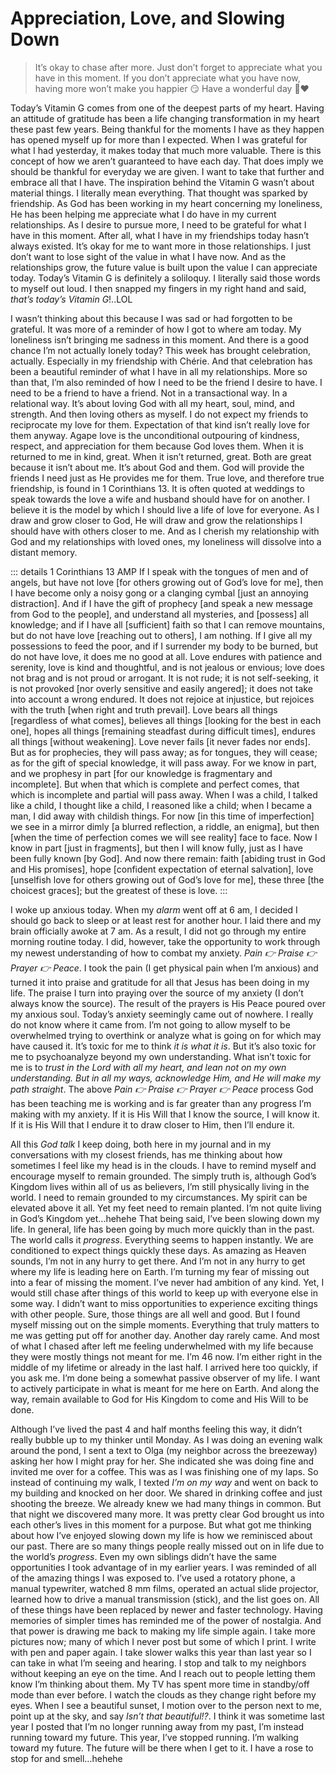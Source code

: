 # Appreciation, Love, and Slowing Down

> It’s okay to chase after more. Just don’t forget to appreciate what you have in this moment. If you don’t appreciate what you have now, having more won’t make you happier 😏 Have a wonderful day 🤗❤️

Today’s Vitamin G comes from one of the deepest parts of my heart. Having an attitude of gratitude has been a life changing transformation in my heart these past few years. Being thankful for the moments I have as they happen has opened myself up for more than I expected. When I was grateful for what I had yesterday, it makes today that much more valuable. There is this concept of how we aren’t guaranteed to have each day. That does imply we should be thankful for everyday we are given. I want to take that further and embrace all that I have. The inspiration behind the Vitamin G wasn’t about material things. I literally mean everything. That thought was sparked by friendship. As God has been working in my heart concerning my loneliness, He has been helping me appreciate what I do have in my current relationships. As I desire to pursue more, I need to be grateful for what I have in this moment. After all, what I have in my friendships today hasn’t always existed. It’s okay for me to want more in those relationships. I just don’t want to lose sight of the value in what I have now. And as the relationships grow, the future value is built upon the value I can appreciate today. Today’s Vitamin G is definitely a soliloquy. I literally said those words to myself out loud. I then snapped my fingers in my right hand and said, *that’s today’s Vitamin G*!..LOL

I wasn’t thinking about this because I was sad or had forgotten to be grateful. It was more of a reminder of how I got to where am today. My loneliness isn’t bringing me sadness in this moment. And there is a good chance I’m not actually lonely today? This week has brought celebration, actually. Especially in my friendship with Chérie. And that celebration has been a beautiful reminder of what I have in all my relationships. More so than that, I’m also reminded of how I need to be the friend I desire to have. I need to be a friend to have a friend. Not in a transactional way. In a relational way. It’s about loving God with all my heart, soul, mind, and strength. And then loving others as myself. I do not expect my friends to reciprocate my love for them. Expectation of that kind isn’t really love for them anyway. Agape love is the unconditional outpouring of kindness, respect, and appreciation for them because God loves them. When it is returned to me in kind, great. When it isn’t returned, great. Both are great because it isn’t about me. It’s about God and them. God will provide the friends I need just as He provides me for them. True love, and therefore true friendship, is found in 1 Corinthians 13. It is often quoted at weddings to speak towards the love a wife and husband should have for on another. I believe it is the model by which I should live a life of love for everyone. As I draw and grow closer to God, He will draw and grow the relationships I should have with others closer to me. And as I cherish my relationship with God and my relationships with loved ones, my loneliness will dissolve into a distant memory.

::: details 1 Corinthians 13 AMP
If I speak with the tongues of men and of angels, but have not love [for others growing out of God’s love for me], then I have become only a noisy gong or a clanging cymbal [just an annoying distraction]. And if I have the gift of prophecy [and speak a new message from God to the people], and understand all mysteries, and [possess] all knowledge; and if I have all [sufficient] faith so that I can remove mountains, but do not have love [reaching out to others], I am nothing. If I give all my possessions to feed the poor, and if I surrender my body to be burned, but do not have love, it does me no good at all. Love endures with patience and serenity, love is kind and thoughtful, and is not jealous or envious; love does not brag and is not proud or arrogant. It is not rude; it is not self-seeking, it is not provoked [nor overly sensitive and easily angered]; it does not take into account a wrong endured. It does not rejoice at injustice, but rejoices with the truth [when right and truth prevail]. Love bears all things [regardless of what comes], believes all things [looking for the best in each one], hopes all things [remaining steadfast during difficult times], endures all things [without weakening]. Love never fails [it never fades nor ends]. But as for prophecies, they will pass away; as for tongues, they will cease; as for the gift of special knowledge, it will pass away. For we know in part, and we prophesy in part [for our knowledge is fragmentary and incomplete]. But when that which is complete and perfect comes, that which is incomplete and partial will pass away. When I was a child, I talked like a child, I thought like a child, I reasoned like a child; when I became a man, I did away with childish things. For now [in this time of imperfection] we see in a mirror dimly [a blurred reflection, a riddle, an enigma], but then [when the time of perfection comes we will see reality] face to face. Now I know in part [just in fragments], but then I will know fully, just as I have been fully known [by God]. And now there remain: faith [abiding trust in God and His promises], hope [confident expectation of eternal salvation], love [unselfish love for others growing out of God’s love for me], these three [the choicest graces]; but the greatest of these is love.
:::

I woke up anxious today. When my *alarm* went off at 6 am, I decided I should go back to sleep or at least rest for another hour. I laid there and my brain officially awoke at 7 am. As a result, I did not go through my entire morning routine today. I did, however, take the opportunity to work through my newest understanding of how to combat my anxiety. *Pain 👉 Praise 👉 Prayer 👉 Peace*. I took the pain (I get physical pain when I’m anxious) and turned it into praise and gratitude for all that Jesus has been doing in my life. The praise I turn into praying over the source of my anxiety (I don’t always know the source). The result of the prayers is His Peace poured over my anxious soul. Today’s anxiety seemingly came out of nowhere. I really do not know where it came from. I’m not going to allow myself to be overwhelmed trying to overthink or analyze what is going on for which may have caused it. It’s toxic for me to think *it is what it is*. But it’s also toxic for me to psychoanalyze beyond my own understanding. What isn’t toxic for me is to *trust in the Lord with all my heart, and lean not on my own understanding. But in all my ways, acknowledge Him, and He will make my path straight*. The above *Pain 👉 Praise 👉 Prayer 👉 Peace* process God has been teaching me is working and is far greater than any progress I’m making with my anxiety. If it is His Will that I know the source, I will know it. If it is His Will that I endure it to draw closer to Him, then I’ll endure it.

All this *God talk* I keep doing, both here in my journal and in my conversations with my closest friends, has me thinking about how sometimes I feel like my head is in the clouds. I have to remind myself and encourage myself to remain grounded. The simply truth is, although God’s Kingdom lives within all of us as believers, I’m still physically living in the world. I need to remain grounded to my circumstances. My spirit can be elevated above it all. Yet my feet need to remain planted. I’m not quite living in God’s Kingdom yet…hehehe That being said, I’ve been slowing down my life. In general, life has been going by much more quickly than in the past. The world calls it *progress*. Everything seems to happen instantly. We are conditioned to expect things quickly these days. As amazing as Heaven sounds, I’m not in any hurry to get there. And I’m not in any hurry to get where my life is leading here on Earth. I’m turning my fear of missing out into a fear of missing the moment. I’ve never had ambition of any kind. Yet, I would still chase after things of this world to keep up with everyone else in some way. I didn’t want to miss opportunities to experience exciting things with other people. Sure, those things are all well and good. But I found myself missing out on the simple moments. Everything that truly matters to me was getting put off for another day. Another day rarely came. And most of what I chased after left me feeling underwhelmed with my life because they were mostly things not meant for me. I’m 46 now. I’m either right in the middle of my lifetime or already in the last half. I arrived here too quickly, if you ask me. I’m done being a somewhat passive observer of my life. I want to actively participate in what is meant for me here on Earth. And along the way, remain available to God for His Kingdom to come and His Will to be done.

Although I’ve lived the past 4 and half months feeling this way, it didn’t really bubble up to my thinker until Monday. As I was doing an evening walk around the pond, I sent a text to Olga (my neighbor across the breezeway) asking her how I might pray for her. She indicated she was doing fine and invited me over for a coffee. This was as I was finishing one of my laps. So instead of continuing my walk, I texted *I’m on my way* and went on back to my building and knocked on her door. We shared in drinking coffee and just shooting the breeze. We already knew we had many things in common. But that night we discovered many more. It was pretty clear God brought us into each other’s lives in this moment for a purpose. But what got me thinking about how I’ve enjoyed slowing down my life is how we reminisced about our past. There are so many things people really missed out on in life due to the world’s *progress*. Even my own siblings didn’t have the same opportunities I took advantage of in my earlier years. I was reminded of all of the amazing things I was exposed to. I’ve used a rotatory phone, a manual typewriter, watched 8 mm films, operated an actual slide projector, learned how to drive a manual transmission (stick), and the list goes on. All of these things have been replaced by newer and faster technology. Having memories of simpler times has reminded me of the power of nostalgia. And that power is drawing me back to making my life simple again. I take more pictures now; many of which I never post but some of which I print. I write with pen and paper again. I take slower walks this year than last year so I can take in what I’m seeing and hearing. I stop and talk to my neighbors without keeping an eye on the time. And I reach out to people letting them know I’m thinking about them. My TV has spent more time in standby/off mode than ever before. I watch the clouds as they change right before my eyes. When I see a beautiful sunset, I motion over to the person next to me, point up at the sky, and say *Isn’t that beautiful!?*. I think it was sometime last year I posted that I’m no longer running away from my past, I’m instead running toward my future. This year, I’ve stopped running. I’m walking toward my future. The future will be there when I get to it. I have a rose to stop for and smell…hehehe

